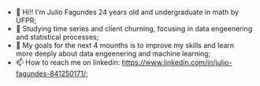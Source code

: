- 👋 Hi!! I'm Julio Fagundes 24 years old and undergraduate in math by UFPR;
- 👀 Studying time series and client churning, focusing in data engeenering and statistical processes;
- 🌱 My goals for the next 4 mounths is to improve my skills and learn more deeply about data engeenering and machine learning;
- 📫 How to reach me on linkedin: https://www.linkedin.com/in/julio-fagundes-841250171/;

<!---
JulioCFagundes/JulioCFagundes is a ✨ special ✨ repository because its `README.md` (this file) appears on your GitHub profile.
You can click the Preview link to take a look at your changes.
--->
